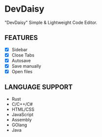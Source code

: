 # DevDaisy
"DevDaisy" Simple &amp; Lightweight Code Editor.


## FEATURES

- [x] Sidebar
- [x] Close Tabs
- [x] Autosave
- [x] Save manually
- [x] Open files

## LANGUAGE SUPPORT

- Rust
- C/C++/C#
- HTML/CSS
- JavaScript
- Assembly
- GOlang
- Java

